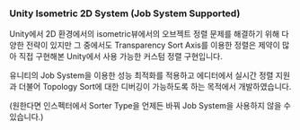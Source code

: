 ### Unity Isometric 2D System (Job System Supported)

Unity에서 2D 환경에서의 isometric뷰에서의 오브젝트 정렬 문제를 해결하기 위해 다양한 전략이 있지만 그 중에서도 Transparency Sort Axis를 이용한 정렬은 제약이 많아 직접 구현해본 Unity에서 사용 가능한 커스텀 정렬 구현입니다. 

유니티의 Job System을 이용한 성능 최적화를 적용하고 에디터에서 실시간 정렬 지원과 더불어 Topology Sort에 대한 디버깅이 가능하도록 하는 목적에서 개발하였습니다.

(원한다면 인스펙터에서 Sorter Type을 언제든 바꿔 Job System을 사용하지 않을 수 있습니다.)